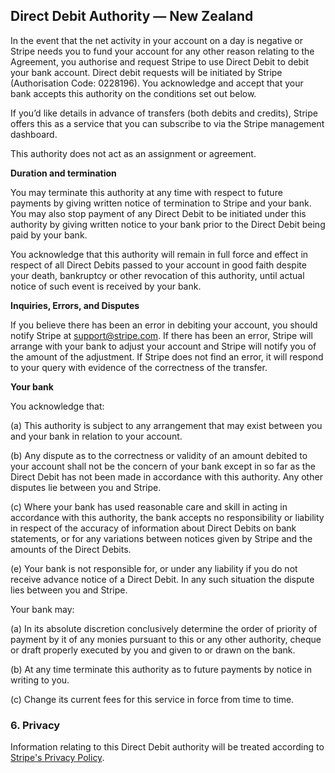 <section>

# Direct Debit Authority &mdash; New Zealand

In the event that the net activity in your account on a day is negative or Stripe needs you to fund your account for any other reason relating to the Agreement, you authorise and request Stripe to use Direct Debit to debit your bank account. Direct debit requests will be initiated by Stripe (Authorisation Code: 0228196). You acknowledge and accept that your bank accepts this authority on the conditions set out below.

If you’d like details in advance of transfers (both debits and credits), Stripe offers this as a service that you can subscribe to via the Stripe management dashboard.

This authority does not act as an assignment or agreement.

**Duration and termination**

You may terminate this authority at any time with respect to future payments by giving written notice of termination to Stripe and your bank. You may also stop payment of any Direct Debit to be initiated under this authority by giving written notice to your bank prior to the Direct Debit being paid by your bank.

You acknowledge that this authority will remain in full force and effect in respect of all Direct Debits passed to your account in good faith despite your death, bankruptcy or other revocation of this authority, until actual notice of such event is received by your bank.

**Inquiries, Errors, and Disputes**

If you believe there has been an error in debiting your account, you should notify Stripe at support@stripe.com. If there has been an error, Stripe will arrange with your bank to adjust your account and Stripe will notify you of the amount of the adjustment. If Stripe does not find an error, it will respond to your query with evidence of the correctness of the transfer.

**Your bank**

You acknowledge that:

(a) This authority is subject to any arrangement that may exist between you and your bank in relation to your account.

(b) Any dispute as to the correctness or validity of an amount debited to your account shall not be the concern of your bank except in so far as the Direct Debit has not been made in accordance with this authority. Any other disputes lie between you and Stripe.

(c) Where your bank has used reasonable care and skill in acting in accordance with this authority, the bank accepts no responsibility or liability in respect of the accuracy of information about Direct Debits on bank statements, or for any variations between notices given by Stripe and the amounts of the Direct Debits.

(e) Your bank is not responsible for, or under any liability if you do not receive advance notice of a Direct Debit. In any such situation the dispute lies between you and Stripe.

Your bank may:

(a) In its absolute discretion conclusively determine the order of priority of payment by it of any monies pursuant to this or any other authority, cheque or draft properly executed by you and given to or drawn on the bank.

(b) At any time terminate this authority as to future payments by notice in writing to you.

(c) Change its current fees for this service in force from time to time.

### 6. Privacy

Information relating to this Direct Debit authority will be treated according to [Stripe's Privacy Policy](https://stripe.com/privacy).

</section>
